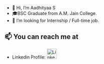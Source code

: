 - 👋 Hi, I’m Aadhityaa S
- 🎓BSC Graduate from A.M. Jain College.
- 🤝 I’m looking for Internship / Full-time job.

## 📫 You can reach me at
- Linkedin Profile: <a href="https://www.linkedin.com/in/aadhityaa-s-49b227214/"><img src="https://cdn2.iconfinder.com/data/icons/social-media-2285/512/1_LinkedIn_colored_svg-128.png" alt="LinkedIn logo" width="32" height="32"/></a>
<!---
Aadhityaa745/Aadhityaa745 is a ✨ special ✨ repository because its `README.md` (this file) appears on your GitHub profile.
You can click the Preview link to take a look at your changes.
--->
